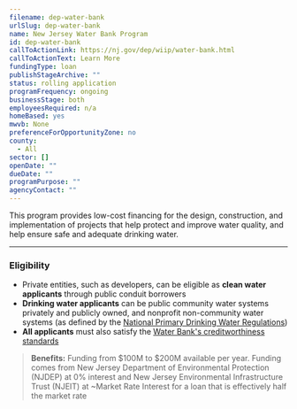 ```yaml
---
filename: dep-water-bank
urlSlug: dep-water-bank
name: New Jersey Water Bank Program
id: dep-water-bank
callToActionLink: https://nj.gov/dep/wiip/water-bank.html
callToActionText: Learn More
fundingType: loan
publishStageArchive: ""
status: rolling application
programFrequency: ongoing
businessStage: both
employeesRequired: n/a
homeBased: yes
mwvb: None
preferenceForOpportunityZone: no
county:
  - All
sector: []
openDate: ""
dueDate: ""
programPurpose: ""
agencyContact: ""
---
```


This program provides low-cost financing for the design, construction, and implementation of projects that help protect and improve water quality, and help ensure safe and adequate drinking water.

---

### Eligibility

- Private entities, such as developers, can be eligible as **clean water applicants** through public conduit borrowers
- **Drinking water applicants** can be public community water systems privately and publicly owned, and nonprofit non-community water systems (as defined by the [National Primary Drinking Water Regulations](https://www.epa.gov/ground-water-and-drinking-water/national-primary-drinking-water-regulations))
- **All applicants** must also satisfy the [Water Bank's creditworthiness standards](https://cdn.njib.gov/njib/policies/njib_credit_policy_2018.pdf)

> **Benefits:**
> Funding from $100M to $200M available per year. Funding comes from New Jersey Department of Environmental Protection (NJDEP) at 0% interest and New Jersey Environmental Infrastructure Trust (NJEIT) at ~Market Rate Interest for a loan that is effectively half the market rate
